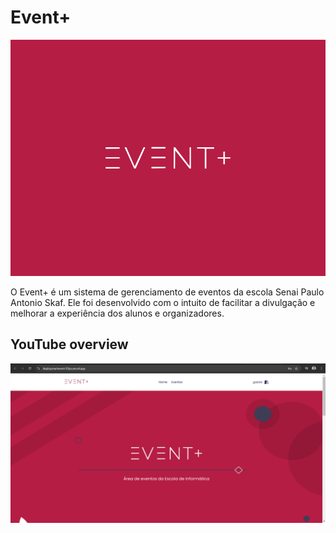 # Event+ 

<img src='https://github.com/gabrielvictor0/imagens_readme/blob/main/event-plus.png' />

<p> O Event+ é um sistema de gerenciamento de eventos da escola Senai Paulo Antonio Skaf. Ele foi desenvolvido com o intuito de facilitar a divulgação e melhorar a experiência dos alunos e organizadores. </p>

## YouTube overview
[![IMAGE ALT TEXT HERE](https://github.com/gabrielvictor0/imagens_readme/blob/main/home-vercel.png)](https://www.youtube.com/watch?v=cDpiU1nPA_c)

